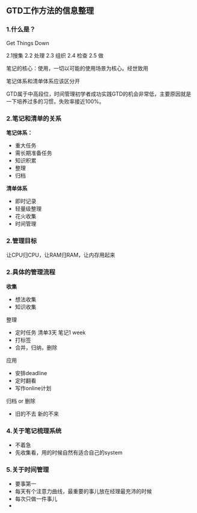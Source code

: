 ## GTD工作方法的信息整理



### 1.什么是？

Get Things Down

  2.1搜集 2.2	处理 2.3	组织 2.4	检查 2.5	做

笔记的核心：使用，一切以可能的使用场景为核心。经世致用

笔记体系和清单体系应该区分开

GTD属于中高段位，时间管理初学者成功实践GTD的机会非常低，主要原因就是一下培养过多的习惯，失败率接近100%。

### 2.笔记和清单的关系

**笔记体系：**

- 重大任务
- 需长期准备任务
- 知识积累
- 整理
- 归档

**清单体系**

- 即时记录
- 轻量级整理
- 花火收集
- 时间管理

### 2.管理目标

 让CPU归CPU，让RAM归RAM，让内存用起来

### 2.具体的管理流程

**收集**

- 想法收集
- 知识收集

整理

- 定时任务 清单3天 笔记1 week
- 打标签
- 合并，归纳，删除

应用

- 安排deadline
- 定时翻看
- 写作online计划

归档 or 删除

- 旧的不去 新的不来

### 4.关于笔记梳理系统

- 不着急
- 先收集看，用的时候自然有适合自己的system



### 5.关于时间管理

- 要事第一
- 每天有个注意力曲线，最重要的事儿放在经理最充沛的时候
- 每次只做一件事儿
- ​
